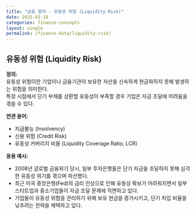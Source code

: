 ```yaml
---
title: "금융 용어 - 유동성 위험 (Liquidity Risk)"
date: 2025-03-18
categories: finance-concepts
layout: single
permalink: /finance-data/liquidity-risk/
---
```


## 유동성 위험 (Liquidity Risk)

**정의:**  
유동성 위험이란 기업이나 금융기관이 보유한 자산을 신속하게 현금화하지 못해 발생하는 위험을 의미한다.  
특정 시점에서 단기 부채를 상환할 유동성이 부족할 경우 기업은 자금 조달에 어려움을 겪을 수 있다.

**연관 용어:**  
- 지급불능 (Insolvency)  
- 신용 위험 (Credit Risk)  
- 유동성 커버리지 비율 (Liquidity Coverage Ratio, LCR)  

**응용 예시:**  
- 2008년 글로벌 금융위기 당시, 일부 투자은행들은 단기 자금을 조달하지 못해 심각한 유동성 위기를 겪으며 파산했다.  
- 최근 미국 중앙은행(Fed)의 금리 인상으로 인해 유동성 확보가 어려워지면서 일부 스타트업과 중소기업들이 자금 조달 문제에 직면하고 있다.  
- 기업들이 유동성 위험을 관리하기 위해 보유 현금을 증가시키고, 단기 차입 비율을 낮추려는 전략을 채택하고 있다.
